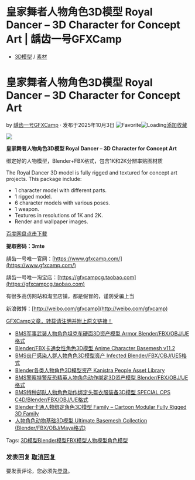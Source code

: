 # 皇家舞者人物角色3D模型 Royal Dancer – 3D Character for Concept Art | 龋齿一号GFXCamp

-   [3D模型](https://www.gfxcamp.com/category/footage/3d-model/) / [素材](https://www.gfxcamp.com/category/footage/)

# 皇家舞者人物角色3D模型 Royal Dancer – 3D Character for Concept Art

by [龋齿一号GFXCamp](https://www.gfxcamp.com/author/gfxcamp/ "文章作者 龋齿一号GFXCamp") · 发布于2025年10月3日 ![Favorite](https://www.gfxcamp.com/wp-content/plugins/wp-favorite-posts/img/star.png "Favorite")![Loading](https://www.gfxcamp.com/wp-content/plugins/wp-favorite-posts/img/loading.gif "Loading")[添加收藏](?wpfpaction=add&postid=129866 "添加收藏")

![](https://www.gfxcamp.com/wp-content/uploads/2025/10/Royal-Dancer-3D-Character-for-Concept-Art.jpg)

**皇家舞者人物角色3D模型 Royal Dancer – 3D Character for Concept Art**

绑定好的人物模型，Blender+FBX格式，包含1K和2K分辨率贴图材质

The Royal Dancer 3D model is fully rigged and textured for concept art projects. This package include:

-   1 character model with different parts.
-   1 rigged model.
-   6 character models with various poses.
-   1 weapon.
-   Textures in resolutions of 1K and 2K.
-   Render and wallpaper images.

[百度网盘点击下载](https://pan.baidu.com/s/1yFMpqImb-txhMHawR9KCjg?pwd=3mte)

**提取密码：3mte**

龋齿一号唯一官网：[https://www.gfxcamp.com/](https://www.gfxcamp.com/)

龋齿一号唯一淘宝店：[https://gfxcampcg.taobao.com](https://gfxcampcg.taobao.com)

有很多高仿网站和淘宝店铺，都是假冒的，谨防受骗上当

新浪微博：[http://weibo.com/gfxcamp](http://weibo.com/gfxcamp)

[GFXCamp文章，转载请注明并附上原文链接！](https://www.gfxcamp.com)

-   [![BMS军事武装人物角色坦克车硬面3D资产模型 Armor Blender/FBX/OBJ/UE格式](data:image/gif;base64,R0lGODlhAQABAIAAAAAAAP///yH5BAEAAAAALAAAAAABAAEAAAIBRAA7)](https://www.gfxcamp.com/bms-armor/)[BMS军事武装人物角色坦克车硬面3D资产模型 Armor Blender/FBX/OBJ/UE格式](https://www.gfxcamp.com/bms-armor/)
-   [![Blender/FBX卡通女性角色3D模型 Anime Character Basemesh v11.2](data:image/gif;base64,R0lGODlhAQABAIAAAAAAAP///yH5BAEAAAAALAAAAAABAAEAAAIBRAA7)](https://www.gfxcamp.com/anime-character-basemesh/)[Blender/FBX卡通女性角色3D模型 Anime Character Basemesh v11.2](https://www.gfxcamp.com/anime-character-basemesh/)
-   [![BMS丧尸感染人群人物角色3D模型资产 Infected Blender/FBX/OBJ/UE5格式](data:image/gif;base64,R0lGODlhAQABAIAAAAAAAP///yH5BAEAAAAALAAAAAABAAEAAAIBRAA7)](https://www.gfxcamp.com/bms-infected/)[BMS丧尸感染人群人物角色3D模型资产 Infected Blender/FBX/OBJ/UE5格式](https://www.gfxcamp.com/bms-infected/)
-   [![Blender各类人物角色3D模型资产 Kanistra People Asset Library](data:image/gif;base64,R0lGODlhAQABAIAAAAAAAP///yH5BAEAAAAALAAAAAABAAEAAAIBRAA7)](https://www.gfxcamp.com/kanistra-people-asset-library/)[Blender各类人物角色3D模型资产 Kanistra People Asset Library](https://www.gfxcamp.com/kanistra-people-asset-library/)
-   [![BMS警察特警反恐精英人物角色动作绑定3D资产模型 Blender/FBX/OBJ/UE格式](data:image/gif;base64,R0lGODlhAQABAIAAAAAAAP///yH5BAEAAAAALAAAAAABAAEAAAIBRAA7)](https://www.gfxcamp.com/bms-swat/)[BMS警察特警反恐精英人物角色动作绑定3D资产模型 Blender/FBX/OBJ/UE格式](https://www.gfxcamp.com/bms-swat/)
-   [![BMS特种部队人物角色动作绑定头盔衣服装备3D模型 SPECIAL OPS C4D/Blender/FBX/OBJ/UE格式](data:image/gif;base64,R0lGODlhAQABAIAAAAAAAP///yH5BAEAAAAALAAAAAABAAEAAAIBRAA7)](https://www.gfxcamp.com/special-ops/)[BMS特种部队人物角色动作绑定头盔衣服装备3D模型 SPECIAL OPS C4D/Blender/FBX/OBJ/UE格式](https://www.gfxcamp.com/special-ops/)
-   [![Blender卡通人物绑定角色3D模型 Family – Cartoon Modular Fully Rigged 3D Family](data:image/gif;base64,R0lGODlhAQABAIAAAAAAAP///yH5BAEAAAAALAAAAAABAAEAAAIBRAA7)](https://www.gfxcamp.com/family-cartoon-modular-fully-rigged-3d-family/)[Blender卡通人物绑定角色3D模型 Family – Cartoon Modular Fully Rigged 3D Family](https://www.gfxcamp.com/family-cartoon-modular-fully-rigged-3d-family/)
-   [![人物角色动物基础3D模型 Ultimate Basemesh Collection (Blender/FBX/OBJ/Maya格式)](data:image/gif;base64,R0lGODlhAQABAIAAAAAAAP///yH5BAEAAAAALAAAAAABAAEAAAIBRAA7)](https://www.gfxcamp.com/ultimate-basemesh-collection/)[人物角色动物基础3D模型 Ultimate Basemesh Collection (Blender/FBX/OBJ/Maya格式)](https://www.gfxcamp.com/ultimate-basemesh-collection/)

[](javascript:void\(0\); "微博")[](javascript:void\(0\); "微信")[](javascript:void\(0\); "QQ")[](javascript:void\(0\); "QQ空间")

Tags: [3D模型](https://www.gfxcamp.com/tag/3d%e6%a8%a1%e5%9e%8b/)[Blender模型](https://www.gfxcamp.com/tag/blender%e6%a8%a1%e5%9e%8b/)[FBX模型](https://www.gfxcamp.com/tag/fbx%e6%a8%a1%e5%9e%8b/)[人物模型](https://www.gfxcamp.com/tag/%e4%ba%ba%e7%89%a9%e6%a8%a1%e5%9e%8b/)[角色模型](https://www.gfxcamp.com/tag/%e8%a7%92%e8%89%b2%e6%a8%a1%e5%9e%8b/)

### 发表回复 [取消回复](/royal-dancer/#respond)

要发表评论，您必须先[登录](https://www.gfxcamp.com/wp-login.php?redirect_to=https%3A%2F%2Fwww.gfxcamp.com%2Froyal-dancer%2F)。